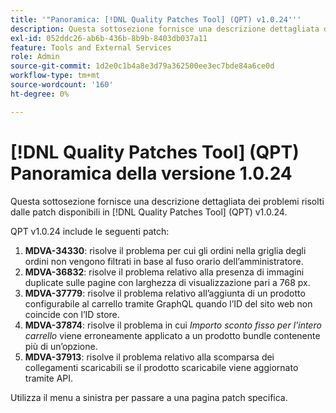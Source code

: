 ```yaml
---
title: '"Panoramica: [!DNL Quality Patches Tool] (QPT) v1.0.24'''
description: Questa sottosezione fornisce una descrizione dettagliata dei problemi risolti dalle patch disponibili in [!DNL Quality Patches Tool] (QPT) v1.0.24.
exl-id: 052ddc26-ab6b-436b-8b9b-8403db037a11
feature: Tools and External Services
role: Admin
source-git-commit: 1d2e0c1b4a8e3d79a362500ee3ec7bde84a6ce0d
workflow-type: tm+mt
source-wordcount: '160'
ht-degree: 0%

---
```


# [!DNL Quality Patches Tool] (QPT) Panoramica della versione 1.0.24

Questa sottosezione fornisce una descrizione dettagliata dei problemi risolti dalle patch disponibili in [!DNL Quality Patches Tool] (QPT) v1.0.24.

QPT v1.0.24 include le seguenti patch:

1. **MDVA-34330**: risolve il problema per cui gli ordini nella griglia degli ordini non vengono filtrati in base al fuso orario dell’amministratore.
1. **MDVA-36832**: risolve il problema relativo alla presenza di immagini duplicate sulle pagine con larghezza di visualizzazione pari a 768 px.
1. **MDVA-37779**: risolve il problema relativo all’aggiunta di un prodotto configurabile al carrello tramite GraphQL quando l’ID del sito web non coincide con l’ID store.
1. **MDVA-37874**: risolve il problema in cui *Importo sconto fisso per l&#39;intero carrello* viene erroneamente applicato a un prodotto bundle contenente più di un’opzione.
1. **MDVA-37913**: risolve il problema relativo alla scomparsa dei collegamenti scaricabili se il prodotto scaricabile viene aggiornato tramite API.

Utilizza il menu a sinistra per passare a una pagina patch specifica.

